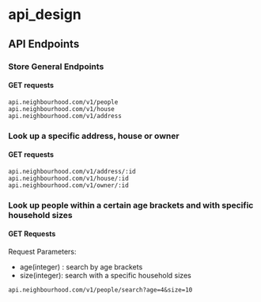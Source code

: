 # api_design

## API Endpoints

### Store General Endpoints

#### GET requests

```
api.neighbourhood.com/v1/people
api.neighbourhood.com/v1/house
api.neighbourhood.com/v1/address
```

### Look up a specific address, house or owner

#### GET requests 

```
api.neighbourhood.com/v1/address/:id
api.neighbourhood.com/v1/house/:id
api.neighbourhood.com/v1/owner/:id
```

### Look up people within a certain age brackets and with specific household sizes

#### GET Requests

Request Parameters:

- age(integer) : search by age brackets
- size(integer): search with a specific household sizes

```
api.neighbourhood.com/v1/people/search?age=4&size=10
```
